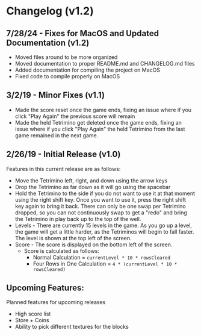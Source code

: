 # Changelog (v1.2)
## 7/28/24 - Fixes for MacOS and Updated Documentation  (v1.2)
- Moved files around to be more organized
- Moved documentation to proper README.md and CHANGELOG.md files
- Added documentation for compiling the project on MacOS
- Fixed code to compile properly on MacOS

## 3/2/19 - Minor Fixes (v1.1)
- Made the score reset once the game ends, fixing an issue where
if you click "Play Again" the previous score will remain
- Made the held Tetrimino get deleted once the game ends, fixing 
an issue where if you click "Play Again" the held Tetrimino
from the last game remained in the next game.

## 2/26/19 - Initial Release (v1.0)

Features in this current release are as follows:

- Move the Tetrimino left, right, and down using the arrow keys
- Drop the Tetrimino as far down as it will go using the spacebar
- Hold the Tetrimino to the side if you do not want to use it 
		at that moment using the right shift key. Once you want 
		to use it, press the right shift key again to bring it 
		back. There can only be one swap per Tetrimino dropped,
		so you can not continuously swap to get a "redo" and
		bring the Tetrimino in play back up to the top of the
		well.
- Levels - There are currently 15 levels in the game. As you
		go up a level, the game will get a little harder, as
		the Tetriminos will begin to fall faster. The level
		is shown at the top left of the screen.
- Score - The score is displayed on the bottom left of the screen. 
  - Score is calculated as follows:
    - Normal Calculation = `currentLevel * 10 * rowsCleared`
    - Four Rows in One Calculation = `4 * (currentLevel * 10 * rowsCleared)`

## Upcoming Features:

Planned features for upcoming releases

- High score list
- Store + Coins
- Ability to pick different textures for the blocks